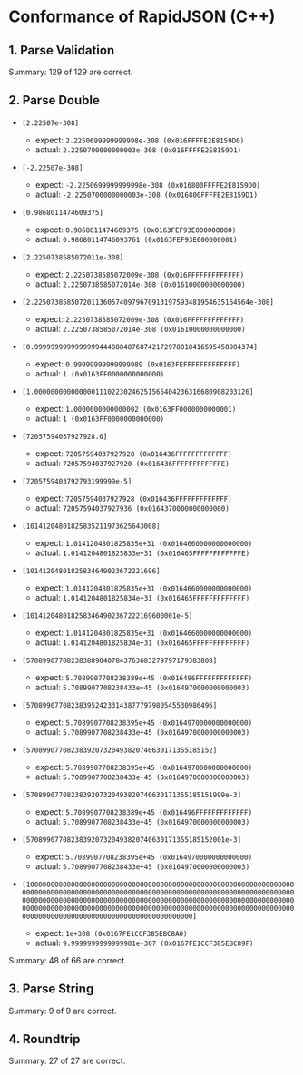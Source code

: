 # Conformance of RapidJSON (C++)

## 1. Parse Validation


Summary: 129 of 129 are correct.

## 2. Parse Double

* `[2.22507e-308]`
  * expect: `2.2250699999999998e-308 (0x016FFFFE2E8159D0)`
  * actual: `2.2250700000000003e-308 (0x016FFFFE2E8159D1)`

* `[-2.22507e-308]`
  * expect: `-2.2250699999999998e-308 (0x016800FFFFE2E8159D0)`
  * actual: `-2.2250700000000003e-308 (0x016800FFFFE2E8159D1)`

* `[0.9868011474609375]`
  * expect: `0.9868011474609375 (0x0163FEF93E000000000)`
  * actual: `0.98680114746093761 (0x0163FEF93E000000001)`

* `[2.2250738585072011e-308]`
  * expect: `2.2250738585072009e-308 (0x016FFFFFFFFFFFFF)`
  * actual: `2.2250738585072014e-308 (0x01610000000000000)`

* `[2.22507385850720113605740979670913197593481954635164564e-308]`
  * expect: `2.2250738585072009e-308 (0x016FFFFFFFFFFFFF)`
  * actual: `2.2250738585072014e-308 (0x01610000000000000)`

* `[0.999999999999999944488848768742172978818416595458984374]`
  * expect: `0.99999999999999989 (0x0163FEFFFFFFFFFFFFF)`
  * actual: `1 (0x0163FF0000000000000)`

* `[1.00000000000000011102230246251565404236316680908203126]`
  * expect: `1.0000000000000002 (0x0163FF0000000000001)`
  * actual: `1 (0x0163FF0000000000000)`

* `[72057594037927928.0]`
  * expect: `72057594037927928 (0x016436FFFFFFFFFFFFF)`
  * actual: `72057594037927920 (0x016436FFFFFFFFFFFFE)`

* `[7205759403792793199999e-5]`
  * expect: `72057594037927928 (0x016436FFFFFFFFFFFFF)`
  * actual: `72057594037927936 (0x0164370000000000000)`

* `[10141204801825835211973625643008]`
  * expect: `1.0141204801825835e+31 (0x0164660000000000000)`
  * actual: `1.0141204801825833e+31 (0x016465FFFFFFFFFFFFE)`

* `[10141204801825834649023672221696]`
  * expect: `1.0141204801825835e+31 (0x0164660000000000000)`
  * actual: `1.0141204801825834e+31 (0x016465FFFFFFFFFFFFF)`

* `[1014120480182583464902367222169600001e-5]`
  * expect: `1.0141204801825835e+31 (0x0164660000000000000)`
  * actual: `1.0141204801825834e+31 (0x016465FFFFFFFFFFFFF)`

* `[5708990770823838890407843763683279797179383808]`
  * expect: `5.7089907708238389e+45 (0x016496FFFFFFFFFFFFF)`
  * actual: `5.7089907708238433e+45 (0x0164970000000000003)`

* `[5708990770823839524233143877797980545530986496]`
  * expect: `5.7089907708238395e+45 (0x0164970000000000000)`
  * actual: `5.7089907708238433e+45 (0x0164970000000000003)`

* `[5708990770823839207320493820740630171355185152]`
  * expect: `5.7089907708238395e+45 (0x0164970000000000000)`
  * actual: `5.7089907708238433e+45 (0x0164970000000000003)`

* `[5708990770823839207320493820740630171355185151999e-3]`
  * expect: `5.7089907708238389e+45 (0x016496FFFFFFFFFFFFF)`
  * actual: `5.7089907708238433e+45 (0x0164970000000000003)`

* `[5708990770823839207320493820740630171355185152001e-3]`
  * expect: `5.7089907708238395e+45 (0x0164970000000000000)`
  * actual: `5.7089907708238433e+45 (0x0164970000000000003)`

* `[100000000000000000000000000000000000000000000000000000000000000000000000000000000000000000000000000000000000000000000000000000000000000000000000000000000000000000000000000000000000000000000000000000000000000000000000000000000000000000000000000000000000000000000000000000000000000000000000000000000000000000000]`
  * expect: `1e+308 (0x0167FE1CCF385EBC8A0)`
  * actual: `9.9999999999999981e+307 (0x0167FE1CCF385EBC89F)`


Summary: 48 of 66 are correct.

## 3. Parse String


Summary: 9 of 9 are correct.

## 4. Roundtrip


Summary: 27 of 27 are correct.

